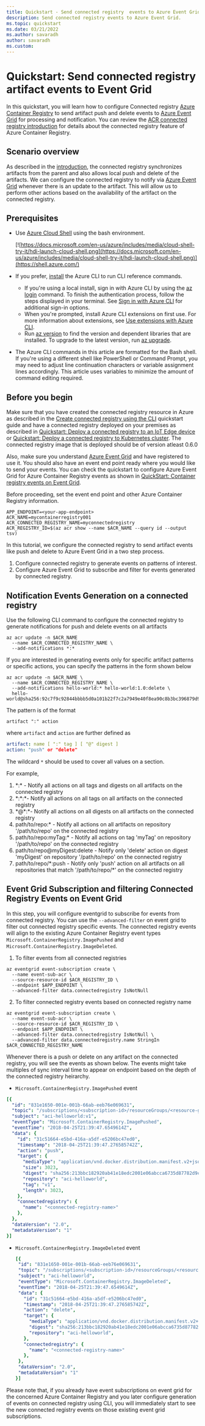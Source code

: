 ```yaml
---
title: Quickstart - Send connected registry  events to Azure Event Grid
description: Send connected registry events to Azure Event Grid.
ms.topic: quickstart
ms.date: 03/21/2022
ms.author: savaradh
author: savaradh
ms.custom:
---
```


# Quickstart: Send connected registry artifact events to Event Grid

In this quickstart, you will learn how to configure Connected registry [Azure Container Registry][container-registry-intro] to send artifact push and delete events to [Azure Event Grid][event-grid-overview] for processing and notification. You can review the [ACR connected registry introduction](intro-connected-registry.md) for details about the connected registry feature of Azure Container Registry.

## Scenario overview

As described in the [introduction][container-registry-intro], the connected registry synchronizes artifacts from the parent and also allows local push and delete of the artifacts. We can configure the connected registry to notify via [Azure Event Grid][event-grid-overview] whenever there is an update to the artifact. This will allow us to perform other actions based on the availability of the artifact on the connected registry.

## Prerequisites

- Use [Azure Cloud Shell](https://docs.microsoft.com/en-us/azure/cloud-shell/quickstart) using the bash environment.
  
  [![https://docs.microsoft.com/en-us/azure/includes/media/cloud-shell-try-it/hdi-launch-cloud-shell.png](https://docs.microsoft.com/en-us/azure/includes/media/cloud-shell-try-it/hdi-launch-cloud-shell.png)](https://shell.azure.com/)
- If you prefer, [install](https://docs.microsoft.com/en-us/cli/azure/install-azure-cli) the Azure CLI to run CLI reference commands.
  - If you're using a local install, sign in with Azure CLI by using the [az login](https://docs.microsoft.com/en-us/cli/azure/reference-index#az_login) command. To finish the authentication process, follow the steps displayed in your terminal. See [Sign in with Azure CLI](https://docs.microsoft.com/en-us/cli/azure/authenticate-azure-cli) for additional sign-in options.
  - When you're prompted, install Azure CLI extensions on first use. For more information about extensions, see [Use extensions with Azure CLI](https://docs.microsoft.com/en-us/cli/azure/azure-cli-extensions-overview).
  - Run [az version](https://docs.microsoft.com/en-us/cli/azure/reference-index?#az_version) to find the version and dependent libraries that are installed. To upgrade to the latest version, run [az upgrade](https://docs.microsoft.com/en-us/cli/azure/reference-index?#az_upgrade).
- The Azure CLI commands in this article are formatted for the Bash shell. If you're using a different shell like PowerShell or Command Prompt, you may need to adjust line continuation characters or variable assignment lines accordingly. This article uses variables to minimize the amount of command editing required.

## Before you begin

Make sure that you have created the connected registry resource in Azure as described in the [Create connected registry using the CLI](quickstart-connected-registry-cli.md) quickstart guide and have a connected registry deployed on your premises as described in [Quickstart: Deploy a connected registry to an IoT Edge device](quickstart-deploy-connected-registry-iot-edge-cli.md) or [Quickstart: Deploy a connected registry to Kubernetes cluster](quickstart-deploy-connected-registry-kubernetes.md). The connected registry image that is deployed should be of version atleast 0.6.0 

Also, make sure you understand [Azure Event Grid](https://docs.microsoft.com/en-us/azure/event-grid/) and have registered to use it. You should also have an event end point ready where you would like to send your events. You can check the quickstart to configure Azure Event Grid for Azure Container Registry events as shown in [QuickStart: Container registry events on Event Grid][quickstart-eventgrid-container-registry].

Before proceeding, set the event end point and other Azure Container Registry information.

```
APP_ENDPOINT=<your-app-endpoint>
ACR_NAME=mycontainerregistry001
ACR_CONNECTED_REGISTRY_NAME=myconnectedregistry
ACR_REGISTRY_ID=$(az acr show --name $ACR_NAME --query id --output tsv)
```

In this tutorial, we configure the connected registry to send artifact events like push and delete to Azure Event Grid in a two step process.

1. Configure connected registry to generate events on patterns of interest.
2. Configure Azure Event Grid to subscribe and filter for events generated by connected registry.

## Notification Events Generation on a connected registry

Use the following CLI command to configure the connected registry to generate notifications for push and delete events on all artifacts

```azurecli
az acr update -n $ACR_NAME
  --name $ACR_CONNECTED_REGISTRY_NAME \
  --add-notifications *:*
```

If you are interested in generating events only for specific artifact patterns or specific actions, you can specify the patterns in the form shown below

```azurecli
az acr update -n $ACR_NAME \
  --name $ACR_CONNECTED_REGISTRY_NAME \
  --add-notifications hello-world:* hello-world:1.0:delete \
  hello-world@sha256:92c7f9c92844bbbb5d0a101b22f7c2a7949e40f8ea90c8b3bc396879d95e899a:push 
```

The pattern is of the format

  ```
artifact ":" action
  ```

where `artifact` and `action` are further defined as

  ```yaml
artifact: name [ ":" tag ] [ "@" digest ]
action: "push" or "delete"
  ```

The wildcard `*` should be used to cover all values on a section. 

For example,

1. \*:\* - Notify all actions on all tags and digests on all artifacts on the connected registry
2. \*:\*:\*- Notify all actions on all tags on all artifacts on the connected registry
3. \*@\*:\*- Notify all actions on all digests on all artifacts on the connected registry
4. path/to/repo:\* - Notify all actions on all artifacts on repository '/path/to/repo' on the connected registry
5. path/to/repo:myTag:\* - Notify all actions on tag 'myTag' on repository '/path/to/repo' on the connected registry
6. path/to/repo@myDigest:delete - Notify only 'delete' action on digest 'myDigest' on repository '/path/to/repo' on the connected registry
7. path/to/repo/\*:push - Notify only 'push' action on all artifacts on all repositories that match '/path/to/repo/\*' on the connected registry

## Event Grid Subscription and filtering Connected Registry Events on Event Grid

In this step, you will configure eventgrid to subscribe for events from connected registry. You can use the `--advanced-filter` on event grid to filter out connected registry specific events. The connected registry events will align to the existing Azure Container Registry event types `Microsoft.ContainerRegistry.ImagePushed` and `Microsoft.ContainerRegistry.ImageDeleted`. 

1. To filter events from all connected registries

  ```azurecli
az eventgrid event-subscription create \
    --name event-sub-acr \
    --source-resource-id $ACR_REGISTRY_ID \
    --endpoint $APP_ENDPOINT \
    --advanced-filter data.connectedregistry IsNotNull 
  ```

2. To filter connected registry events based on connected registry name

  ```azurecli
az eventgrid event-subscription create \
    --name event-sub-acr \
    --source-resource-id $ACR_REGISTRY_ID \
    --endpoint $APP_ENDPOINT \
    --advanced-filter data.connectedregistry IsNotNull \
    --advanced-filter data.connectedregistry.name StringIn $ACR_CONNECTED_REGISTRY_NAME
  ```

Whenever there is a push or delete on any artifact on the connected registry, you will see the events as shown below. The events might take multiples of sync interval time to appear on endpoint based on the depth of the connected registry heirarchy. 

- `Microsoft.ContainerRegistry.ImagePushed` event

```yaml
[{
  "id": "831e1650-001e-001b-66ab-eeb76e069631",
  "topic": "/subscriptions/<subscription-id>/resourceGroups/<resource-group-name>/providers/Microsoft.ContainerRegistry/registries/<registry-name>/connectedRegistries/<connected-registry-name>",
  "subject": "aci-helloworld:v1",
  "eventType": "Microsoft.ContainerRegistry.ImagePushed",
  "eventTime": "2018-04-25T21:39:47.6549614Z",
  "data": {
    "id": "31c51664-e5bd-416a-a5df-e5206bc47ed0",
    "timestamp": "2018-04-25T21:39:47.276585742Z",
    "action": "push",
    "target": {
      "mediaType": "application/vnd.docker.distribution.manifest.v2+json",
      "size": 3023,
      "digest": "sha256:213bbc182920ab41e18edc2001e06abcca6735d87782d9cef68abd83941cf0e5",
      "repository": "aci-helloworld",
      "tag": "v1",
      "length": 3023,
    },
    "connectedregistry": {
      "name": "<connected-registry-name>"
    },
  },
  "dataVersion": "2.0",
  "metadataVersion": "1"
}]
```

- `Microsoft.ContainerRegistry.ImageDeleted` event

  ```yaml
  [{
   "id": "831e1650-001e-001b-66ab-eeb76e069631",
   "topic": "/subscriptions/<subscription-id>/resourceGroups/<resource-group- name>/providers/Microsoft.ContainerRegistry/registries/<registry-name>/connectedRegistries/<connected-registry-name>",
   "subject": "aci-helloworld",
   "eventType": "Microsoft.ContainerRegistry.ImageDeleted",
   "eventTime": "2018-04-25T21:39:47.6549614Z",
   "data": {
     "id": "31c51664-e5bd-416a-a5df-e5206bc47ed0",
     "timestamp": "2018-04-25T21:39:47.276585742Z",
     "action": "delete",
     "target": {
       "mediaType": "application/vnd.docker.distribution.manifest.v2+json",
       "digest": "sha256:213bbc182920ab41e18edc2001e06abcca6735d87782d9cef68abd83941cf0e5",
       "repository": "aci-helloworld",
     },
     "connectedregistry": {
       "name": "<connected-registry-name>"
     },  
   },
   "dataVersion": "2.0",
   "metadataVersion": "1"
  }]
  ```

Please note that, if you already have event subscriptions on event grid for the concerned Azure Container Registry and you later configure generation of events on connected registry using CLI, you will immediately start to see the new connected registry events on those existing event grid subscriptions.

<!-- LINKS - internal -->
[container-registry-intro]: https://docs.microsoft.com/azure/container-registry/
[event-grid-overview]: (https://docs.microsoft.com/en-us/azure/event-grid/overview)
[quickstart-eventgrid-container-registry]: https://docs.microsoft.com/en-us/azure/container-registry/container-registry-event-grid-quickstart?toc=/azure/event-grid/toc.json